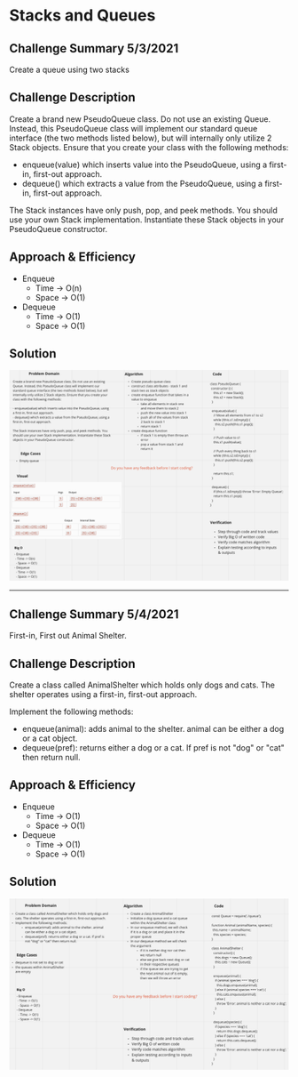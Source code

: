 # Stacks and Queues

## Challenge Summary 5/3/2021
<!-- Short summary or background information -->
Create a queue using two stacks

## Challenge Description
<!-- Description of the challenge -->
Create a brand new PseudoQueue class. Do not use an existing Queue. Instead, this PseudoQueue class will implement our standard queue interface (the two methods listed below), but will internally only utilize 2 Stack objects. Ensure that you create your class with the following methods:

- enqueue(value) which inserts value into the PseudoQueue, using a first-in, first-out approach.
- dequeue() which extracts a value from the PseudoQueue, using a first-in, first-out approach.

The Stack instances have only push, pop, and peek methods. You should use your own Stack implementation. Instantiate these Stack objects in your PseudoQueue constructor.

## Approach & Efficiency
<!-- What approach did you take? Why? What is the Big O space/time for this approach? -->
- Enqueue
  - Time -> O(n)
  - Space -> O(1)
- Dequeue
  - Time -> O(1)
  - Space -> O(1)

## Solution
<!-- Embedded whiteboard image -->
![queue with stacks](images/queue-with-stacks.png)

---

## Challenge Summary 5/4/2021
<!-- Short summary or background information -->
First-in, First out Animal Shelter.

## Challenge Description
<!-- Description of the challenge -->
Create a class called AnimalShelter which holds only dogs and cats. The shelter operates using a first-in, first-out approach.  

Implement the following methods:  

- enqueue(animal): adds animal to the shelter. animal can be either a dog or a cat object.
- dequeue(pref): returns either a dog or a cat. If pref is not "dog" or "cat" then return null.

## Approach & Efficiency
<!-- What approach did you take? Why? What is the Big O space/time for this approach? -->
- Enqueue
  - Time -> O(1)
  - Space -> O(1)
- Dequeue
  - Time -> O(1)
  - Space -> O(1)

## Solution
<!-- Embedded whiteboard image -->
![fifo animal shelter](images/fifo-animal-shelter.png)
